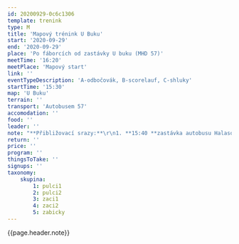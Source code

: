 ```yaml
---
id: 20200929-0c6c1306
template: trenink
type: M
title: 'Mapový trénink U Buku'
start: '2020-09-29'
end: '2020-09-29'
place: 'Po fáborcích od zastávky U buku (MHD 57)'
meetTime: '16:20'
meetPlace: 'Mapový start'
link: ''
eventTypeDescription: 'A-odbočovák, B-scorelauf, C-shluky'
startTime: '15:30'
map: 'U Buku'
terrain: ''
transport: 'Autobusem 57'
accomodation: ''
food: ''
leader: ''
note: "**Přibližovací srazy:**\r\n1. **15:40 **zastávka autobusu Halasovo náměstí (Alena Finstrlová - 605 440 445) (15:54\tautobus 57 - U buku\t16:08)\r\n2. **15:25 **zastávka autobusu Skácelova (Andrea Firešová - 728 362 804) (odjezd prvním spojem směr Královo Pole, nádraží, 15:41 - autobusem 43 - Klarisky - 16:05 - autobusem 57 - U buku 16:08, případně: \tSkácelova 15:37 autobus 84 - Halasovo náměstí\t15:49, 15:54 autobus 57 -\tU buku\t16:08)\r\n3. **16:10 **zastávka autobusu 57 U Buku\r\nKdo hodláte přibližovací sraz využít, dejte vždy nejpozději do pondělního večera vědět tomu, kdo přibližovací sraz zajišťuje! Umožní nám to případně nahradit dopravu MHD dopravou osobními auty."
return: ''
price: ''
program: ''
thingsToTake: ''
signups: ''
taxonomy:
    skupina:
        1: pulci1
        2: pulci2
        3: zaci1
        4: zaci2
        5: zabicky
---
```


{{page.header.note}}
